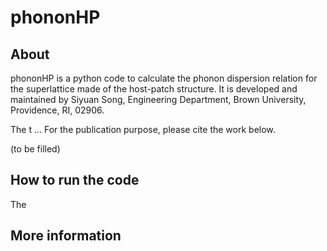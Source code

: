 # phononHP
## About
phononHP is a python code to calculate the phonon dispersion relation for the superlattice made of the host-patch structure. It is developed and maintained by Siyuan Song, Engineering Department, Brown University, Providence, RI, 02906.

The t
...
For the publication purpose, please cite the work below.

(to be filled)

## How to run the code
The

## More information
